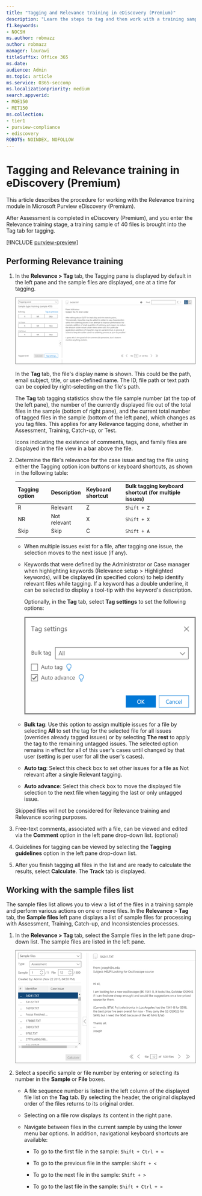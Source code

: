 ```yaml
---
title: "Tagging and Relevance training in eDiscovery (Premium)"
description: "Learn the steps to tag and then work with a training sample of 40 files during the Relevance training stage of eDiscovery (Premium)."
f1.keywords:
- NOCSH
ms.author: robmazz
author: robmazz
manager: laurawi
titleSuffix: Office 365
ms.date: 
audience: Admin
ms.topic: article
ms.service: O365-seccomp
ms.localizationpriority: medium
search.appverid: 
- MOE150
- MET150
ms.collection:
- tier1
- purview-compliance
- ediscovery
ROBOTS: NOINDEX, NOFOLLOW
---
```


# Tagging and Relevance training in eDiscovery (Premium)
  
This article describes the procedure for working with the Relevance training module in Microsoft Purview eDiscovery (Premium).
  
After Assessment is completed in eDiscovery (Premium), and you enter the Relevance training stage, a training sample of 40 files is brought into the Tag tab for tagging.
  
[!INCLUDE [purview-preview](../includes/purview-preview.md)]

## Performing Relevance training

1. In the **Relevance \> Tag** tab, the Tagging pane is displayed by default in the left pane and the sample files are displayed, one at a time for tagging.

    ![Relevance Tag panel.](../media/0cf19ab4-b427-4a7f-8749-0f4ed9afaf58.png)
  
    In the **Tag** tab, the file's display name is shown. This could be the path, email subject, title, or user-defined name. The ID, file path or text path can be copied by right-selecting on the file's path.

    The **Tag** tab tagging statistics show the file sample number (at the top of the left pane), the number of the currently displayed file out of the total files in the sample (bottom of right pane), and the current total number of tagged files in the sample (bottom of the left pane), which changes as you tag files. This applies for any Relevance tagging done, whether in Assessment, Training, Catch-up, or Test.

    Icons indicating the existence of comments, tags, and family files are displayed in the file view in a bar above the file.

2. Determine the file's relevance for the case issue and tag the file using either the Tagging option icon buttons or keyboard shortcuts, as shown in the following table:

   |**Tagging option**|**Description**|**Keyboard shortcut**|**Bulk tagging keyboard shortcut (for multiple issues)**|
   |-----|-----|-----|-----|
   |R  <br/> |Relevant  <br/> |Z  <br/> |`Shift + Z`  <br/> |
   |NR  <br/> |Not relevant  <br/> |X  <br/> |`Shift + X`  <br/> |
   |Skip  <br/> |Skip  <br/> |C  <br/> |`Shift + A`  <br/> |
   |||||

   - When multiple issues exist for a file, after tagging one issue, the selection moves to the next issue (if any).  

   - Keywords that were defined by the Administrator or Case manager when highlighting keywords (Relevance setup \> Highlighted keywords), will be displayed (in specified colors) to help identify relevant files while tagging. If a keyword has a double underline, it can be selected to display a tool-tip with the keyword's description.

     Optionally, in the **Tag** tab, select **Tag settings** to set the following options:

      ![Relevance Tag settings.](../media/533e89fa-7eb4-409e-ab07-f5aab9296dd8.png)
  
   - **Bulk tag**: Use this option to assign multiple issues for a file by selecting **All** to set the tag for the selected file for all issues (overrides already tagged issues) or by selecting **The rest** to apply the tag to the remaining untagged issues. The selected option remains in effect for all of this user's cases until changed by that user (setting is per user for all the user's cases).

   - **Auto tag**: Select this check box to set other issues for a file as Not relevant after a single Relevant tagging.

   - **Auto advance**: Select this check box to move the displayed file selection to the next file when tagging the last or only untagged issue.

    Skipped files will not be considered for Relevance training and Relevance scoring purposes.

3. Free-text comments, associated with a file, can be viewed and edited via the **Comment** option in the left pane drop-down list. (optional)

4. Guidelines for tagging can be viewed by selecting the **Tagging guidelines** option in the left pane drop-down list.

5. After you finish tagging all files in the list and are ready to calculate the results, select **Calculate**. The **Track** tab is displayed.  

## Working with the sample files list

The sample files list allows you to view a list of the files in a training sample and perform various actions on one or more files. In the **Relevance** \> **Tag** tab, the **Sample files** left pane displays a list of sample files for processing with Assessment, Training, Catch-up, and Inconsistencies processes.
  
1. In the **Relevance \> Tag** tab, select the Sample files in the left pane drop-down list. The sample files are listed in the left pane.

    ![Relevance Tag sample files list.](../media/fd058bdd-645a-4af1-a1eb-bff08581cb18.png)
  
2. Select a specific sample or file number by entering or selecting its number in the **Sample** or **File** boxes.

   - A file sequence number is listed in the left column of the displayed file list on the **Tag** tab. By selecting the header, the original displayed order of the files returns to its original order.

   - Selecting on a file row displays its content in the right pane.

   - Navigate between files in the current sample by using the lower menu bar options. In addition, navigational keyboard shortcuts are available:
  
     - To go to the first file in the sample: `Shift + Ctrl + <`

     - To go to the previous file in the sample: `Shift + <`

     - To go to the next file in the sample: `Shift + >`

     - To go to the last file in the sample: `Shift + Ctrl + >`
